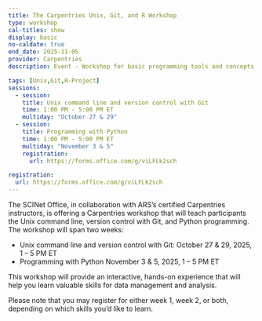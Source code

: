 ```yaml
---
title: The Carpentries Unix, Git, and R Workshop
type: workshop
cal-titles: show
display: basic
no-caldate: true
end_date: 2025-11-05 
provider: Carpentries
description: Event - Workshop for basic programming tools and concepts for the Unix command line, version control with Git, and Python programming.

tags: [Unix,Git,R-Project]
sessions: 
  - session:
    title: Unix command line and version control with Git
    time: 1:00 PM - 5:00 PM ET
    multiday: "October 27 & 29"
  - session:
    title: Programming with Python
    time: 1:00 PM - 5:00 PM ET
    multiday: "November 3 & 5"
    registration: 
      url: https://forms.office.com/g/viLFLk2sch

registration: 
  url: https://forms.office.com/g/viLFLk2sch
---
```


The SCINet Office, in collaboration with ARS’s certified Carpentries instructors, is offering a Carpentries workshop that will teach participants the Unix command line, version control with Git, and Python programming.<!--excerpt--> The workshop will span two weeks:
* Unix command line and version control with Git: October 27 & 29, 2025, 1 – 5 PM ET
* Programming with Python November 3 & 5, 2025, 1 – 5 PM ET

This workshop will provide an interactive, hands-on experience that will help you learn valuable skills for data management and analysis.  

Please note that you may register for either week 1, week 2, or both, depending on which skills you’d like to learn.
